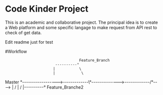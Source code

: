 # Code Kinder Project

This is an academic and collaborative project. 
The principal idea is to create a Web platform and some specific langage to make request from API rest to check of get data. 

Edit readme just for test

#Workflow

                                      Feature_Branch
                           ----------°
                          |           \
                          |            \
Master °------------------>-------------\°-------------->-------------/°---->
                                                        |            /
                                                        |           /
                                                        |----------°
                                                                   Feature_Branche2
